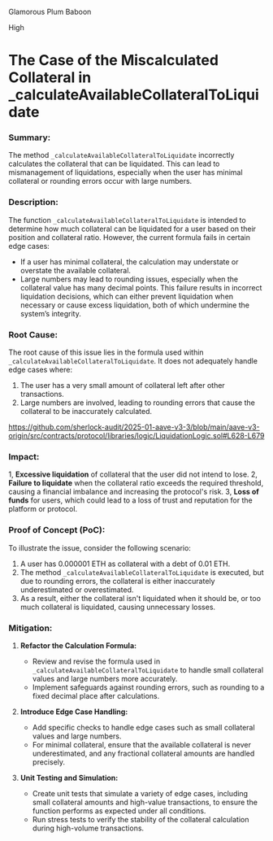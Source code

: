 Glamorous Plum Baboon

High

# The Case of the Miscalculated Collateral in _calculateAvailableCollateralToLiquidate

### **Summary:**
The method `_calculateAvailableCollateralToLiquidate` incorrectly calculates the collateral that can be liquidated. This can lead to mismanagement of liquidations, especially when the user has minimal collateral or rounding errors occur with large numbers.

### **Description:**
The function `_calculateAvailableCollateralToLiquidate` is intended to determine how much collateral can be liquidated for a user based on their position and collateral ratio. However, the current formula fails in certain edge cases:
- If a user has minimal collateral, the calculation may understate or overstate the available collateral.
- Large numbers may lead to rounding issues, especially when the collateral value has many decimal points.
This failure results in incorrect liquidation decisions, which can either prevent liquidation when necessary or cause excess liquidation, both of which undermine the system’s integrity.

### **Root Cause:**
The root cause of this issue lies in the formula used within `_calculateAvailableCollateralToLiquidate`. It does not adequately handle edge cases where:
1. The user has a very small amount of collateral left after other transactions.
2. Large numbers are involved, leading to rounding errors that cause the collateral to be inaccurately calculated.


https://github.com/sherlock-audit/2025-01-aave-v3-3/blob/main/aave-v3-origin/src/contracts/protocol/libraries/logic/LiquidationLogic.sol#L628-L679




### **Impact:**

1, **Excessive liquidation** of collateral that the user did not intend to lose.
2, **Failure to liquidate** when the collateral ratio exceeds the required threshold, causing a financial imbalance and increasing the protocol's risk.
3, **Loss of funds** for users, which could lead to a loss of trust and reputation for the platform or protocol.

### **Proof of Concept (PoC):**
To illustrate the issue, consider the following scenario:
1. A user has 0.000001 ETH as collateral with a debt of 0.01 ETH.
2. The method `_calculateAvailableCollateralToLiquidate` is executed, but due to rounding errors, the collateral is either inaccurately underestimated or overestimated.
3. As a result, either the collateral isn't liquidated when it should be, or too much collateral is liquidated, causing unnecessary losses.

### **Mitigation:**
1. **Refactor the Calculation Formula:**
   - Review and revise the formula used in `_calculateAvailableCollateralToLiquidate` to handle small collateral values and large numbers more accurately.
   - Implement safeguards against rounding errors, such as rounding to a fixed decimal place after calculations.
   
2. **Introduce Edge Case Handling:**
   - Add specific checks to handle edge cases such as small collateral values and large numbers.
   - For minimal collateral, ensure that the available collateral is never underestimated, and any fractional collateral amounts are handled precisely.

3. **Unit Testing and Simulation:**
   - Create unit tests that simulate a variety of edge cases, including small collateral amounts and high-value transactions, to ensure the function performs as expected under all conditions.
   - Run stress tests to verify the stability of the collateral calculation during high-volume transactions.